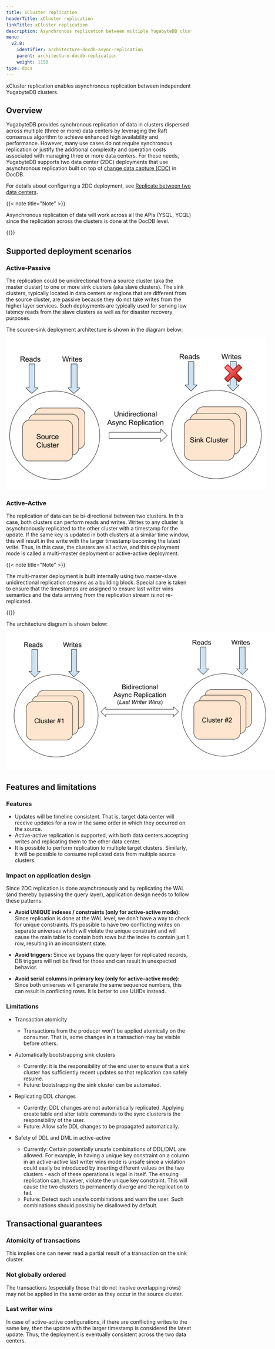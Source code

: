 ```yaml
---
title: xCluster replication
headerTitle: xCluster replication
linkTitle: xCluster replication
description: Asynchronous replication between multiple YugabyteDB clusters.
menu:
  v2.8:
    identifier: architecture-docdb-async-replication
    parent: architecture-docdb-replication
    weight: 1150
type: docs
---
```


xCluster replication enables asynchronous replication between independent YugabyteDB clusters.

## Overview

YugabyteDB provides synchronous replication of data in clusters dispersed across multiple (three or more) data centers by leveraging the Raft consensus algorithm to achieve enhanced high availability and performance. However, many use cases do not require synchronous replication or justify the additional complexity and operation costs associated with managing three or more data centers. For these needs, YugabyteDB supports two data center (2DC) deployments that use asynchronous replication built on top of [change data capture (CDC)](../change-data-capture) in DocDB.

For details about configuring a 2DC deployment, see [Replicate between two data centers](../../../deploy/multi-dc/async-replication).

{{< note title="Note" >}}

Asynchronous replication of data will work across all the APIs (YSQL, YCQL) since the replication across the clusters is done at the DocDB level.

{{</note >}}

## Supported deployment scenarios

### Active-Passive

The replication could be unidirectional from a source cluster (aka the master cluster) to one or more sink clusters (aka slave clusters). The sink clusters, typically located in data centers or regions that are different from the source cluster, are passive because they do not take writes from the higher layer services. Such deployments are typically used for serving low latency reads from the slave clusters as well as for disaster recovery purposes.

The source-sink deployment architecture is shown in the diagram below:

<img src="https://github.com/yugabyte/yugabyte-db/raw/master/architecture/design/images/2DC-source-sink-deployment.png" style="max-width:750px;"/>

### Active-Active

The replication of data can be bi-directional between two clusters. In this case, both clusters can perform reads and writes. Writes to any cluster is asynchronously replicated to the other cluster with a timestamp for the update. If the same key is updated in both clusters at a similar time window, this will result in the write with the larger timestamp becoming the latest write. Thus, in this case, the clusters are all active, and this deployment mode is called a multi-master deployment or active-active deployment.

{{< note title="Note" >}}

The multi-master deployment is built internally using two master-slave unidirectional replication streams as a building block. Special care is taken to ensure that the timestamps are assigned to ensure last writer wins semantics and the data arriving from the replication stream is not re-replicated.

{{</note >}}

The architecture diagram is shown below:

<img src="https://github.com/yugabyte/yugabyte-db/raw/master/architecture/design/images/2DC-multi-master-deployment.png" style="max-width:750px;"/>

## Features and limitations

### Features

- Updates will be timeline consistent. That is, target data center will receive updates for a row in the same order in which they occurred on the source.
- Active-active replication is supported, with both data centers accepting writes and replicating them to the other data center.
- It is possible to perform replication to multiple target clusters. Similarly, it will be possible to consume replicated data from multiple source clusters.

### Impact on application design

Since 2DC replication is done asynchronously and by replicating the WAL (and thereby bypassing the query layer), application design needs to follow these patterns:

- **Avoid UNIQUE indexes / constraints (only for active-active mode):** Since replication is done at the WAL level, we don’t have a way to check for unique constraints. It’s possible to have two conflicting writes on separate universes which will violate the unique constraint and will cause the main table to contain both rows but the index to contain just 1 row, resulting in an inconsistent state.

- **Avoid triggers:** Since we bypass the query layer for replicated records, DB triggers will not be fired for those and can result in unexpected behavior.

- **Avoid serial columns in primary key (only for active-active mode):** Since both universes will generate the same sequence numbers, this can result in conflicting rows. It is better to use UUIDs instead.

### Limitations

- Transaction atomicity
  - Transactions from the producer won't be applied atomically on the consumer. That is, some changes in a transaction may be visible before others.

- Automatically bootstrapping sink clusters
  - Currently: it is the responsibility of the end user to ensure that a sink cluster has sufficiently recent updates so that replication can safely resume.
  - Future: bootstrapping the sink cluster can be automated.

- Replicating DDL changes
  - Currently: DDL changes are not automatically replicated. Applying create table and alter table commands to the sync clusters is the responsibility of the user.
  - Future: Allow safe DDL changes to be propagated automatically.

- Safety of DDL and DML in active-active
  - Currently: Certain potentially unsafe combinations of DDL/DML are allowed. For example, in having a unique key constraint on a column in an active-active last writer wins mode is unsafe since a violation could easily be introduced by inserting different values on the two clusters - each of these operations is legal in itself. The ensuing replication can, however, violate the unique key constraint. This will cause the two clusters to permanently diverge and the replication to fail.
  - Future: Detect such unsafe combinations and warn the user. Such combinations should possibly be disallowed by default.

## Transactional guarantees

### Atomicity of transactions

This implies one can never read a partial result of a transaction on the sink cluster.

### Not globally ordered

The transactions (especially those that do not involve overlapping rows) may not be applied in the same order as they occur in the source cluster.

### Last writer wins

In case of active-active configurations, if there are conflicting writes to the same key, then the update with the larger timestamp is considered the latest update. Thus, the deployment is eventually consistent across the two data centers.
